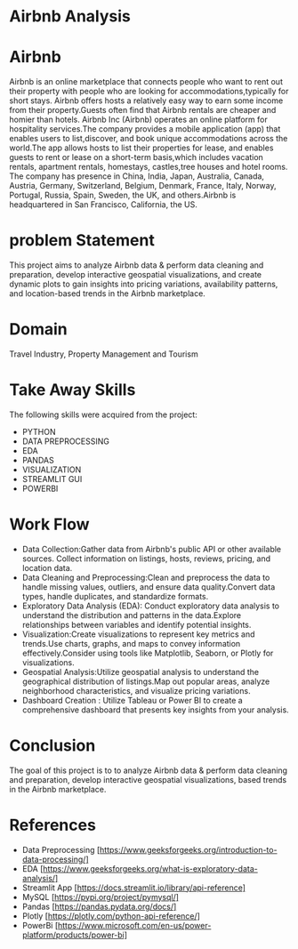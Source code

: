 # Airbnb Analysis
# Airbnb
Airbnb is an online marketplace that connects people who want to rent out their property with people who are looking for accommodations,typically for short stays. Airbnb offers hosts a relatively easy way to earn some income from their property.Guests often find that Airbnb rentals are cheaper and homier than hotels.
Airbnb Inc (Airbnb) operates an online platform for hospitality services.The company provides a mobile application (app) that enables users to list,discover, and book unique accommodations across the world.The app allows hosts to list their properties for lease, and enables guests to rent or lease on a short-term basis,which includes vacation rentals, apartment rentals, homestays, castles,tree houses and hotel rooms.
The company has presence in China, India, Japan, Australia, Canada, Austria, Germany, Switzerland, Belgium, Denmark, France, Italy, Norway, Portugal, Russia, Spain, Sweden, the UK, and others.Airbnb is headquartered in San Francisco, California, the US.
# problem Statement
This project aims to analyze Airbnb data & perform data cleaning and preparation, develop interactive geospatial visualizations, and create dynamic plots to gain insights into pricing variations, availability patterns, and location-based trends in the Airbnb marketplace.
# Domain
Travel Industry, Property Management and Tourism
# Take Away Skills
The following skills were acquired from the project:
- PYTHON
- DATA PREPROCESSING
- EDA
- PANDAS
- VISUALIZATION
- STREAMLIT GUI
- POWERBI
# Work Flow
 - Data Collection:Gather data from Airbnb's public API or other available sources. Collect information on listings, hosts, reviews, pricing, and location data.
 - Data Cleaning and Preprocessing:Clean and preprocess the data to handle missing values, outliers, and ensure data quality.Convert data types, handle duplicates, and standardize formats.
 - Exploratory Data Analysis (EDA): Conduct exploratory data analysis to understand the distribution and patterns in the data.Explore relationships between variables and identify potential insights.
 - Visualization:Create visualizations to represent key metrics and trends.Use charts, graphs, and maps to convey information effectively.Consider using tools like Matplotlib, Seaborn, or Plotly for visualizations.
 - Geospatial Analysis:Utilize geospatial analysis to understand the geographical distribution of listings.Map out popular areas, analyze neighborhood characteristics, and visualize pricing variations.
 - Dashboard Creation : Utilize Tableau or Power BI to create a comprehensive dashboard that presents key insights from your analysis. 
# Conclusion
The goal of this project is to to analyze Airbnb data & perform data cleaning and preparation, develop interactive geospatial visualizations, based trends in the Airbnb marketplace.
# References
- Data Preprocessing [https://www.geeksforgeeks.org/introduction-to-data-processing/]
- EDA [https://www.geeksforgeeks.org/what-is-exploratory-data-analysis/]
- Streamlit App [https://docs.streamlit.io/library/api-reference]
- MySQL [https://pypi.org/project/pymysql/]
- Pandas [https://pandas.pydata.org/docs/]
- Plotly [https://plotly.com/python-api-reference/]
- PowerBi [https://www.microsoft.com/en-us/power-platform/products/power-bi]











 
